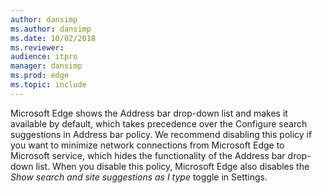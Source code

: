 ```yaml
---
author: dansimp
ms.author: dansimp
ms.date: 10/02/2018
ms.reviewer: 
audience: itpro
manager: dansimp
ms.prod: edge
ms.topic: include
---
```


Microsoft Edge shows the Address bar drop-down list and makes it available by default, which takes precedence over the Configure search suggestions in Address bar policy. We recommend disabling this policy if you want to minimize network connections from Microsoft Edge to Microsoft service, which hides the functionality of the Address bar drop-down list. When you disable this policy, Microsoft Edge also disables the _Show search and site suggestions as I type_ toggle in Settings.
